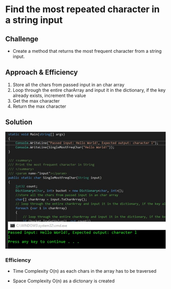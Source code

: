# Find the most repeated character in a string input


## Challenge
- Create a method that returns the most frequent character from a string input.

## Approach & Efficiency
1. Store all the chars from passed input in an char array
2. Loop through the entire charArray and input it in the dictionary, if the key already exists, increment the value
3. Get the max character
4. Return  the max character

## Solution
![Frequent Char](/Assets/MostFreqChar.jpg)

### Efficiency
* Time Complexity
O(n) as each chars in the array has to be traversed

* Space Complexity
O(n) as a dictonary is created